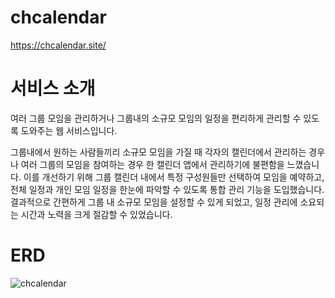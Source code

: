 #  chcalendar
 https://chcalendar.site/

# 서비스 소개
여러 그룹 모임을 관리하거나 그룹내의 소규모 모임의 일정을 편리하게 관리할 수 있도록 도와주는 웹 서비스입니다.

그룹내에서 원하는 사람들끼리 소규모 모임을 가질 때 각자의 캘린더에서 관리하는 경우나 여러 그룹의 모임을 참여하는 경우 한 캘린더 앱에서 관리하기에 불편함을 느꼈습니다. 
이를 개선하기 위해 그룹 캘린더 내에서 특정 구성원들만 선택하여 모임을 예약하고, 전체 일정과 개인 모임 일정을 한눈에 파악할 수 있도록 통합 관리 기능을 도입했습니다.
결과적으로 간편하게 그룹 내 소규모 모임을 설정할 수 있게 되었고, 일정 관리에 소요되는 시간과 노력을 크게 절감할 수 있었습니다.

# ERD
 ![chcalendar](https://github.com/user-attachments/assets/6e2f8932-78d5-43b9-8cc1-3e3783d743b7)
